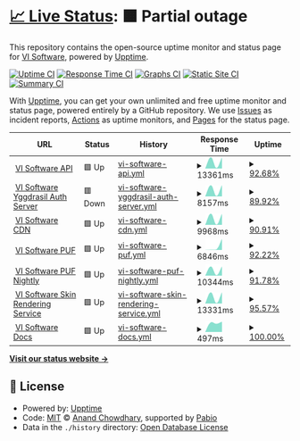 # [📈 Live Status](https://status.visoftware.tech): <!--live status--> **🟧 Partial outage**

This repository contains the open-source uptime monitor and status page for [VI Software](https://visoftware.tech), powered by [Upptime](https://github.com/upptime/upptime).

[![Uptime CI](https://github.com/VI-Software/launcher-status/workflows/Uptime%20CI/badge.svg)](https://github.com/VI-Software/launcher-status/actions?query=workflow%3A%22Uptime+CI%22)
[![Response Time CI](https://github.com/VI-Software/launcher-status/workflows/Response%20Time%20CI/badge.svg)](https://github.com/VI-Software/launcher-status/actions?query=workflow%3A%22Response+Time+CI%22)
[![Graphs CI](https://github.com/VI-Software/launcher-status/workflows/Graphs%20CI/badge.svg)](https://github.com/VI-Software/launcher-status/actions?query=workflow%3A%22Graphs+CI%22)
[![Static Site CI](https://github.com/VI-Software/launcher-status/workflows/Static%20Site%20CI/badge.svg)](https://github.com/VI-Software/launcher-status/actions?query=workflow%3A%22Static+Site+CI%22)
[![Summary CI](https://github.com/VI-Software/launcher-status/workflows/Summary%20CI/badge.svg)](https://github.com/VI-Software/launcher-status/actions?query=workflow%3A%22Summary+CI%22)

With [Upptime](https://upptime.js.org), you can get your own unlimited and free uptime monitor and status page, powered entirely by a GitHub repository. We use [Issues](https://github.com/VI-Software/launcher-status/issues) as incident reports, [Actions](https://github.com/VI-Software/launcher-status/actions) as uptime monitors, and [Pages](https://status.visoftware.tech) for the status page.

<!--start: status pages-->
<!-- This summary is generated by Upptime (https://github.com/upptime/upptime) -->
<!-- Do not edit this manually, your changes will be overwritten -->
<!-- prettier-ignore -->
| URL | Status | History | Response Time | Uptime |
| --- | ------ | ------- | ------------- | ------ |
| <img alt="" src="https://icons.duckduckgo.com/ip3/api.visoftware.tech.ico" height="13"> [VI Software API](https://api.visoftware.tech/services/servers) | 🟩 Up | [vi-software-api.yml](https://github.com/VI-Software/status/commits/HEAD/history/vi-software-api.yml) | <details><summary><img alt="Response time graph" src="./graphs/vi-software-api/response-time-week.png" height="20"> 13361ms</summary><br><a href="https://status.visoftware.tech/history/vi-software-api"><img alt="Response time 13361" src="https://img.shields.io/endpoint?url=https%3A%2F%2Fraw.githubusercontent.com%2FVI-Software%2Fstatus%2FHEAD%2Fapi%2Fvi-software-api%2Fresponse-time.json"></a><br><a href="https://status.visoftware.tech/history/vi-software-api"><img alt="24-hour response time 13361" src="https://img.shields.io/endpoint?url=https%3A%2F%2Fraw.githubusercontent.com%2FVI-Software%2Fstatus%2FHEAD%2Fapi%2Fvi-software-api%2Fresponse-time-day.json"></a><br><a href="https://status.visoftware.tech/history/vi-software-api"><img alt="7-day response time 13361" src="https://img.shields.io/endpoint?url=https%3A%2F%2Fraw.githubusercontent.com%2FVI-Software%2Fstatus%2FHEAD%2Fapi%2Fvi-software-api%2Fresponse-time-week.json"></a><br><a href="https://status.visoftware.tech/history/vi-software-api"><img alt="30-day response time 13361" src="https://img.shields.io/endpoint?url=https%3A%2F%2Fraw.githubusercontent.com%2FVI-Software%2Fstatus%2FHEAD%2Fapi%2Fvi-software-api%2Fresponse-time-month.json"></a><br><a href="https://status.visoftware.tech/history/vi-software-api"><img alt="1-year response time 13361" src="https://img.shields.io/endpoint?url=https%3A%2F%2Fraw.githubusercontent.com%2FVI-Software%2Fstatus%2FHEAD%2Fapi%2Fvi-software-api%2Fresponse-time-year.json"></a></details> | <details><summary><a href="https://status.visoftware.tech/history/vi-software-api">92.68%</a></summary><a href="https://status.visoftware.tech/history/vi-software-api"><img alt="All-time uptime 92.68%" src="https://img.shields.io/endpoint?url=https%3A%2F%2Fraw.githubusercontent.com%2FVI-Software%2Fstatus%2FHEAD%2Fapi%2Fvi-software-api%2Fuptime.json"></a><br><a href="https://status.visoftware.tech/history/vi-software-api"><img alt="24-hour uptime 92.68%" src="https://img.shields.io/endpoint?url=https%3A%2F%2Fraw.githubusercontent.com%2FVI-Software%2Fstatus%2FHEAD%2Fapi%2Fvi-software-api%2Fuptime-day.json"></a><br><a href="https://status.visoftware.tech/history/vi-software-api"><img alt="7-day uptime 92.68%" src="https://img.shields.io/endpoint?url=https%3A%2F%2Fraw.githubusercontent.com%2FVI-Software%2Fstatus%2FHEAD%2Fapi%2Fvi-software-api%2Fuptime-week.json"></a><br><a href="https://status.visoftware.tech/history/vi-software-api"><img alt="30-day uptime 92.68%" src="https://img.shields.io/endpoint?url=https%3A%2F%2Fraw.githubusercontent.com%2FVI-Software%2Fstatus%2FHEAD%2Fapi%2Fvi-software-api%2Fuptime-month.json"></a><br><a href="https://status.visoftware.tech/history/vi-software-api"><img alt="1-year uptime 92.68%" src="https://img.shields.io/endpoint?url=https%3A%2F%2Fraw.githubusercontent.com%2FVI-Software%2Fstatus%2FHEAD%2Fapi%2Fvi-software-api%2Fuptime-year.json"></a></details>
| <img alt="" src="https://icons.duckduckgo.com/ip3/authserver.visoftware.tech.ico" height="13"> [VI Software Yggdrasil Auth Server](https://authserver.visoftware.tech) | 🟥 Down | [vi-software-yggdrasil-auth-server.yml](https://github.com/VI-Software/status/commits/HEAD/history/vi-software-yggdrasil-auth-server.yml) | <details><summary><img alt="Response time graph" src="./graphs/vi-software-yggdrasil-auth-server/response-time-week.png" height="20"> 8157ms</summary><br><a href="https://status.visoftware.tech/history/vi-software-yggdrasil-auth-server"><img alt="Response time 8157" src="https://img.shields.io/endpoint?url=https%3A%2F%2Fraw.githubusercontent.com%2FVI-Software%2Fstatus%2FHEAD%2Fapi%2Fvi-software-yggdrasil-auth-server%2Fresponse-time.json"></a><br><a href="https://status.visoftware.tech/history/vi-software-yggdrasil-auth-server"><img alt="24-hour response time 8157" src="https://img.shields.io/endpoint?url=https%3A%2F%2Fraw.githubusercontent.com%2FVI-Software%2Fstatus%2FHEAD%2Fapi%2Fvi-software-yggdrasil-auth-server%2Fresponse-time-day.json"></a><br><a href="https://status.visoftware.tech/history/vi-software-yggdrasil-auth-server"><img alt="7-day response time 8157" src="https://img.shields.io/endpoint?url=https%3A%2F%2Fraw.githubusercontent.com%2FVI-Software%2Fstatus%2FHEAD%2Fapi%2Fvi-software-yggdrasil-auth-server%2Fresponse-time-week.json"></a><br><a href="https://status.visoftware.tech/history/vi-software-yggdrasil-auth-server"><img alt="30-day response time 8157" src="https://img.shields.io/endpoint?url=https%3A%2F%2Fraw.githubusercontent.com%2FVI-Software%2Fstatus%2FHEAD%2Fapi%2Fvi-software-yggdrasil-auth-server%2Fresponse-time-month.json"></a><br><a href="https://status.visoftware.tech/history/vi-software-yggdrasil-auth-server"><img alt="1-year response time 8157" src="https://img.shields.io/endpoint?url=https%3A%2F%2Fraw.githubusercontent.com%2FVI-Software%2Fstatus%2FHEAD%2Fapi%2Fvi-software-yggdrasil-auth-server%2Fresponse-time-year.json"></a></details> | <details><summary><a href="https://status.visoftware.tech/history/vi-software-yggdrasil-auth-server">89.92%</a></summary><a href="https://status.visoftware.tech/history/vi-software-yggdrasil-auth-server"><img alt="All-time uptime 89.92%" src="https://img.shields.io/endpoint?url=https%3A%2F%2Fraw.githubusercontent.com%2FVI-Software%2Fstatus%2FHEAD%2Fapi%2Fvi-software-yggdrasil-auth-server%2Fuptime.json"></a><br><a href="https://status.visoftware.tech/history/vi-software-yggdrasil-auth-server"><img alt="24-hour uptime 89.92%" src="https://img.shields.io/endpoint?url=https%3A%2F%2Fraw.githubusercontent.com%2FVI-Software%2Fstatus%2FHEAD%2Fapi%2Fvi-software-yggdrasil-auth-server%2Fuptime-day.json"></a><br><a href="https://status.visoftware.tech/history/vi-software-yggdrasil-auth-server"><img alt="7-day uptime 89.92%" src="https://img.shields.io/endpoint?url=https%3A%2F%2Fraw.githubusercontent.com%2FVI-Software%2Fstatus%2FHEAD%2Fapi%2Fvi-software-yggdrasil-auth-server%2Fuptime-week.json"></a><br><a href="https://status.visoftware.tech/history/vi-software-yggdrasil-auth-server"><img alt="30-day uptime 89.92%" src="https://img.shields.io/endpoint?url=https%3A%2F%2Fraw.githubusercontent.com%2FVI-Software%2Fstatus%2FHEAD%2Fapi%2Fvi-software-yggdrasil-auth-server%2Fuptime-month.json"></a><br><a href="https://status.visoftware.tech/history/vi-software-yggdrasil-auth-server"><img alt="1-year uptime 89.92%" src="https://img.shields.io/endpoint?url=https%3A%2F%2Fraw.githubusercontent.com%2FVI-Software%2Fstatus%2FHEAD%2Fapi%2Fvi-software-yggdrasil-auth-server%2Fuptime-year.json"></a></details>
| <img alt="" src="https://icons.duckduckgo.com/ip3/cdn.visoftware.tech.ico" height="13"> [VI Software CDN](https://cdn.visoftware.tech) | 🟩 Up | [vi-software-cdn.yml](https://github.com/VI-Software/status/commits/HEAD/history/vi-software-cdn.yml) | <details><summary><img alt="Response time graph" src="./graphs/vi-software-cdn/response-time-week.png" height="20"> 9968ms</summary><br><a href="https://status.visoftware.tech/history/vi-software-cdn"><img alt="Response time 9968" src="https://img.shields.io/endpoint?url=https%3A%2F%2Fraw.githubusercontent.com%2FVI-Software%2Fstatus%2FHEAD%2Fapi%2Fvi-software-cdn%2Fresponse-time.json"></a><br><a href="https://status.visoftware.tech/history/vi-software-cdn"><img alt="24-hour response time 9968" src="https://img.shields.io/endpoint?url=https%3A%2F%2Fraw.githubusercontent.com%2FVI-Software%2Fstatus%2FHEAD%2Fapi%2Fvi-software-cdn%2Fresponse-time-day.json"></a><br><a href="https://status.visoftware.tech/history/vi-software-cdn"><img alt="7-day response time 9968" src="https://img.shields.io/endpoint?url=https%3A%2F%2Fraw.githubusercontent.com%2FVI-Software%2Fstatus%2FHEAD%2Fapi%2Fvi-software-cdn%2Fresponse-time-week.json"></a><br><a href="https://status.visoftware.tech/history/vi-software-cdn"><img alt="30-day response time 9968" src="https://img.shields.io/endpoint?url=https%3A%2F%2Fraw.githubusercontent.com%2FVI-Software%2Fstatus%2FHEAD%2Fapi%2Fvi-software-cdn%2Fresponse-time-month.json"></a><br><a href="https://status.visoftware.tech/history/vi-software-cdn"><img alt="1-year response time 9968" src="https://img.shields.io/endpoint?url=https%3A%2F%2Fraw.githubusercontent.com%2FVI-Software%2Fstatus%2FHEAD%2Fapi%2Fvi-software-cdn%2Fresponse-time-year.json"></a></details> | <details><summary><a href="https://status.visoftware.tech/history/vi-software-cdn">90.91%</a></summary><a href="https://status.visoftware.tech/history/vi-software-cdn"><img alt="All-time uptime 90.91%" src="https://img.shields.io/endpoint?url=https%3A%2F%2Fraw.githubusercontent.com%2FVI-Software%2Fstatus%2FHEAD%2Fapi%2Fvi-software-cdn%2Fuptime.json"></a><br><a href="https://status.visoftware.tech/history/vi-software-cdn"><img alt="24-hour uptime 90.91%" src="https://img.shields.io/endpoint?url=https%3A%2F%2Fraw.githubusercontent.com%2FVI-Software%2Fstatus%2FHEAD%2Fapi%2Fvi-software-cdn%2Fuptime-day.json"></a><br><a href="https://status.visoftware.tech/history/vi-software-cdn"><img alt="7-day uptime 90.91%" src="https://img.shields.io/endpoint?url=https%3A%2F%2Fraw.githubusercontent.com%2FVI-Software%2Fstatus%2FHEAD%2Fapi%2Fvi-software-cdn%2Fuptime-week.json"></a><br><a href="https://status.visoftware.tech/history/vi-software-cdn"><img alt="30-day uptime 90.91%" src="https://img.shields.io/endpoint?url=https%3A%2F%2Fraw.githubusercontent.com%2FVI-Software%2Fstatus%2FHEAD%2Fapi%2Fvi-software-cdn%2Fuptime-month.json"></a><br><a href="https://status.visoftware.tech/history/vi-software-cdn"><img alt="1-year uptime 90.91%" src="https://img.shields.io/endpoint?url=https%3A%2F%2Fraw.githubusercontent.com%2FVI-Software%2Fstatus%2FHEAD%2Fapi%2Fvi-software-cdn%2Fuptime-year.json"></a></details>
| <img alt="" src="https://icons.duckduckgo.com/ip3/puf.visoftware.tech.ico" height="13"> [VI Software PUF](https://puf.visoftware.tech) | 🟩 Up | [vi-software-puf.yml](https://github.com/VI-Software/status/commits/HEAD/history/vi-software-puf.yml) | <details><summary><img alt="Response time graph" src="./graphs/vi-software-puf/response-time-week.png" height="20"> 6846ms</summary><br><a href="https://status.visoftware.tech/history/vi-software-puf"><img alt="Response time 6846" src="https://img.shields.io/endpoint?url=https%3A%2F%2Fraw.githubusercontent.com%2FVI-Software%2Fstatus%2FHEAD%2Fapi%2Fvi-software-puf%2Fresponse-time.json"></a><br><a href="https://status.visoftware.tech/history/vi-software-puf"><img alt="24-hour response time 6846" src="https://img.shields.io/endpoint?url=https%3A%2F%2Fraw.githubusercontent.com%2FVI-Software%2Fstatus%2FHEAD%2Fapi%2Fvi-software-puf%2Fresponse-time-day.json"></a><br><a href="https://status.visoftware.tech/history/vi-software-puf"><img alt="7-day response time 6846" src="https://img.shields.io/endpoint?url=https%3A%2F%2Fraw.githubusercontent.com%2FVI-Software%2Fstatus%2FHEAD%2Fapi%2Fvi-software-puf%2Fresponse-time-week.json"></a><br><a href="https://status.visoftware.tech/history/vi-software-puf"><img alt="30-day response time 6846" src="https://img.shields.io/endpoint?url=https%3A%2F%2Fraw.githubusercontent.com%2FVI-Software%2Fstatus%2FHEAD%2Fapi%2Fvi-software-puf%2Fresponse-time-month.json"></a><br><a href="https://status.visoftware.tech/history/vi-software-puf"><img alt="1-year response time 6846" src="https://img.shields.io/endpoint?url=https%3A%2F%2Fraw.githubusercontent.com%2FVI-Software%2Fstatus%2FHEAD%2Fapi%2Fvi-software-puf%2Fresponse-time-year.json"></a></details> | <details><summary><a href="https://status.visoftware.tech/history/vi-software-puf">92.22%</a></summary><a href="https://status.visoftware.tech/history/vi-software-puf"><img alt="All-time uptime 92.22%" src="https://img.shields.io/endpoint?url=https%3A%2F%2Fraw.githubusercontent.com%2FVI-Software%2Fstatus%2FHEAD%2Fapi%2Fvi-software-puf%2Fuptime.json"></a><br><a href="https://status.visoftware.tech/history/vi-software-puf"><img alt="24-hour uptime 92.22%" src="https://img.shields.io/endpoint?url=https%3A%2F%2Fraw.githubusercontent.com%2FVI-Software%2Fstatus%2FHEAD%2Fapi%2Fvi-software-puf%2Fuptime-day.json"></a><br><a href="https://status.visoftware.tech/history/vi-software-puf"><img alt="7-day uptime 92.22%" src="https://img.shields.io/endpoint?url=https%3A%2F%2Fraw.githubusercontent.com%2FVI-Software%2Fstatus%2FHEAD%2Fapi%2Fvi-software-puf%2Fuptime-week.json"></a><br><a href="https://status.visoftware.tech/history/vi-software-puf"><img alt="30-day uptime 92.22%" src="https://img.shields.io/endpoint?url=https%3A%2F%2Fraw.githubusercontent.com%2FVI-Software%2Fstatus%2FHEAD%2Fapi%2Fvi-software-puf%2Fuptime-month.json"></a><br><a href="https://status.visoftware.tech/history/vi-software-puf"><img alt="1-year uptime 92.22%" src="https://img.shields.io/endpoint?url=https%3A%2F%2Fraw.githubusercontent.com%2FVI-Software%2Fstatus%2FHEAD%2Fapi%2Fvi-software-puf%2Fuptime-year.json"></a></details>
| <img alt="" src="https://icons.duckduckgo.com/ip3/nightly-puf.visoftware.tech.ico" height="13"> [VI Software PUF Nightly](https://nightly-puf.visoftware.tech) | 🟩 Up | [vi-software-puf-nightly.yml](https://github.com/VI-Software/status/commits/HEAD/history/vi-software-puf-nightly.yml) | <details><summary><img alt="Response time graph" src="./graphs/vi-software-puf-nightly/response-time-week.png" height="20"> 10344ms</summary><br><a href="https://status.visoftware.tech/history/vi-software-puf-nightly"><img alt="Response time 10344" src="https://img.shields.io/endpoint?url=https%3A%2F%2Fraw.githubusercontent.com%2FVI-Software%2Fstatus%2FHEAD%2Fapi%2Fvi-software-puf-nightly%2Fresponse-time.json"></a><br><a href="https://status.visoftware.tech/history/vi-software-puf-nightly"><img alt="24-hour response time 10344" src="https://img.shields.io/endpoint?url=https%3A%2F%2Fraw.githubusercontent.com%2FVI-Software%2Fstatus%2FHEAD%2Fapi%2Fvi-software-puf-nightly%2Fresponse-time-day.json"></a><br><a href="https://status.visoftware.tech/history/vi-software-puf-nightly"><img alt="7-day response time 10344" src="https://img.shields.io/endpoint?url=https%3A%2F%2Fraw.githubusercontent.com%2FVI-Software%2Fstatus%2FHEAD%2Fapi%2Fvi-software-puf-nightly%2Fresponse-time-week.json"></a><br><a href="https://status.visoftware.tech/history/vi-software-puf-nightly"><img alt="30-day response time 10344" src="https://img.shields.io/endpoint?url=https%3A%2F%2Fraw.githubusercontent.com%2FVI-Software%2Fstatus%2FHEAD%2Fapi%2Fvi-software-puf-nightly%2Fresponse-time-month.json"></a><br><a href="https://status.visoftware.tech/history/vi-software-puf-nightly"><img alt="1-year response time 10344" src="https://img.shields.io/endpoint?url=https%3A%2F%2Fraw.githubusercontent.com%2FVI-Software%2Fstatus%2FHEAD%2Fapi%2Fvi-software-puf-nightly%2Fresponse-time-year.json"></a></details> | <details><summary><a href="https://status.visoftware.tech/history/vi-software-puf-nightly">91.78%</a></summary><a href="https://status.visoftware.tech/history/vi-software-puf-nightly"><img alt="All-time uptime 91.78%" src="https://img.shields.io/endpoint?url=https%3A%2F%2Fraw.githubusercontent.com%2FVI-Software%2Fstatus%2FHEAD%2Fapi%2Fvi-software-puf-nightly%2Fuptime.json"></a><br><a href="https://status.visoftware.tech/history/vi-software-puf-nightly"><img alt="24-hour uptime 91.78%" src="https://img.shields.io/endpoint?url=https%3A%2F%2Fraw.githubusercontent.com%2FVI-Software%2Fstatus%2FHEAD%2Fapi%2Fvi-software-puf-nightly%2Fuptime-day.json"></a><br><a href="https://status.visoftware.tech/history/vi-software-puf-nightly"><img alt="7-day uptime 91.78%" src="https://img.shields.io/endpoint?url=https%3A%2F%2Fraw.githubusercontent.com%2FVI-Software%2Fstatus%2FHEAD%2Fapi%2Fvi-software-puf-nightly%2Fuptime-week.json"></a><br><a href="https://status.visoftware.tech/history/vi-software-puf-nightly"><img alt="30-day uptime 91.78%" src="https://img.shields.io/endpoint?url=https%3A%2F%2Fraw.githubusercontent.com%2FVI-Software%2Fstatus%2FHEAD%2Fapi%2Fvi-software-puf-nightly%2Fuptime-month.json"></a><br><a href="https://status.visoftware.tech/history/vi-software-puf-nightly"><img alt="1-year uptime 91.78%" src="https://img.shields.io/endpoint?url=https%3A%2F%2Fraw.githubusercontent.com%2FVI-Software%2Fstatus%2FHEAD%2Fapi%2Fvi-software-puf-nightly%2Fuptime-year.json"></a></details>
| <img alt="" src="https://icons.duckduckgo.com/ip3/skins.visoftware.tech.ico" height="13"> [VI Software Skin Rendering Service](https://skins.visoftware.tech) | 🟩 Up | [vi-software-skin-rendering-service.yml](https://github.com/VI-Software/status/commits/HEAD/history/vi-software-skin-rendering-service.yml) | <details><summary><img alt="Response time graph" src="./graphs/vi-software-skin-rendering-service/response-time-week.png" height="20"> 13331ms</summary><br><a href="https://status.visoftware.tech/history/vi-software-skin-rendering-service"><img alt="Response time 13331" src="https://img.shields.io/endpoint?url=https%3A%2F%2Fraw.githubusercontent.com%2FVI-Software%2Fstatus%2FHEAD%2Fapi%2Fvi-software-skin-rendering-service%2Fresponse-time.json"></a><br><a href="https://status.visoftware.tech/history/vi-software-skin-rendering-service"><img alt="24-hour response time 13331" src="https://img.shields.io/endpoint?url=https%3A%2F%2Fraw.githubusercontent.com%2FVI-Software%2Fstatus%2FHEAD%2Fapi%2Fvi-software-skin-rendering-service%2Fresponse-time-day.json"></a><br><a href="https://status.visoftware.tech/history/vi-software-skin-rendering-service"><img alt="7-day response time 13331" src="https://img.shields.io/endpoint?url=https%3A%2F%2Fraw.githubusercontent.com%2FVI-Software%2Fstatus%2FHEAD%2Fapi%2Fvi-software-skin-rendering-service%2Fresponse-time-week.json"></a><br><a href="https://status.visoftware.tech/history/vi-software-skin-rendering-service"><img alt="30-day response time 13331" src="https://img.shields.io/endpoint?url=https%3A%2F%2Fraw.githubusercontent.com%2FVI-Software%2Fstatus%2FHEAD%2Fapi%2Fvi-software-skin-rendering-service%2Fresponse-time-month.json"></a><br><a href="https://status.visoftware.tech/history/vi-software-skin-rendering-service"><img alt="1-year response time 13331" src="https://img.shields.io/endpoint?url=https%3A%2F%2Fraw.githubusercontent.com%2FVI-Software%2Fstatus%2FHEAD%2Fapi%2Fvi-software-skin-rendering-service%2Fresponse-time-year.json"></a></details> | <details><summary><a href="https://status.visoftware.tech/history/vi-software-skin-rendering-service">95.57%</a></summary><a href="https://status.visoftware.tech/history/vi-software-skin-rendering-service"><img alt="All-time uptime 95.57%" src="https://img.shields.io/endpoint?url=https%3A%2F%2Fraw.githubusercontent.com%2FVI-Software%2Fstatus%2FHEAD%2Fapi%2Fvi-software-skin-rendering-service%2Fuptime.json"></a><br><a href="https://status.visoftware.tech/history/vi-software-skin-rendering-service"><img alt="24-hour uptime 95.57%" src="https://img.shields.io/endpoint?url=https%3A%2F%2Fraw.githubusercontent.com%2FVI-Software%2Fstatus%2FHEAD%2Fapi%2Fvi-software-skin-rendering-service%2Fuptime-day.json"></a><br><a href="https://status.visoftware.tech/history/vi-software-skin-rendering-service"><img alt="7-day uptime 95.57%" src="https://img.shields.io/endpoint?url=https%3A%2F%2Fraw.githubusercontent.com%2FVI-Software%2Fstatus%2FHEAD%2Fapi%2Fvi-software-skin-rendering-service%2Fuptime-week.json"></a><br><a href="https://status.visoftware.tech/history/vi-software-skin-rendering-service"><img alt="30-day uptime 95.57%" src="https://img.shields.io/endpoint?url=https%3A%2F%2Fraw.githubusercontent.com%2FVI-Software%2Fstatus%2FHEAD%2Fapi%2Fvi-software-skin-rendering-service%2Fuptime-month.json"></a><br><a href="https://status.visoftware.tech/history/vi-software-skin-rendering-service"><img alt="1-year uptime 95.57%" src="https://img.shields.io/endpoint?url=https%3A%2F%2Fraw.githubusercontent.com%2FVI-Software%2Fstatus%2FHEAD%2Fapi%2Fvi-software-skin-rendering-service%2Fuptime-year.json"></a></details>
| <img alt="" src="https://icons.duckduckgo.com/ip3/docs.visoftware.tech.ico" height="13"> [VI Software Docs](https://docs.visoftware.tech) | 🟩 Up | [vi-software-docs.yml](https://github.com/VI-Software/status/commits/HEAD/history/vi-software-docs.yml) | <details><summary><img alt="Response time graph" src="./graphs/vi-software-docs/response-time-week.png" height="20"> 497ms</summary><br><a href="https://status.visoftware.tech/history/vi-software-docs"><img alt="Response time 497" src="https://img.shields.io/endpoint?url=https%3A%2F%2Fraw.githubusercontent.com%2FVI-Software%2Fstatus%2FHEAD%2Fapi%2Fvi-software-docs%2Fresponse-time.json"></a><br><a href="https://status.visoftware.tech/history/vi-software-docs"><img alt="24-hour response time 497" src="https://img.shields.io/endpoint?url=https%3A%2F%2Fraw.githubusercontent.com%2FVI-Software%2Fstatus%2FHEAD%2Fapi%2Fvi-software-docs%2Fresponse-time-day.json"></a><br><a href="https://status.visoftware.tech/history/vi-software-docs"><img alt="7-day response time 497" src="https://img.shields.io/endpoint?url=https%3A%2F%2Fraw.githubusercontent.com%2FVI-Software%2Fstatus%2FHEAD%2Fapi%2Fvi-software-docs%2Fresponse-time-week.json"></a><br><a href="https://status.visoftware.tech/history/vi-software-docs"><img alt="30-day response time 497" src="https://img.shields.io/endpoint?url=https%3A%2F%2Fraw.githubusercontent.com%2FVI-Software%2Fstatus%2FHEAD%2Fapi%2Fvi-software-docs%2Fresponse-time-month.json"></a><br><a href="https://status.visoftware.tech/history/vi-software-docs"><img alt="1-year response time 497" src="https://img.shields.io/endpoint?url=https%3A%2F%2Fraw.githubusercontent.com%2FVI-Software%2Fstatus%2FHEAD%2Fapi%2Fvi-software-docs%2Fresponse-time-year.json"></a></details> | <details><summary><a href="https://status.visoftware.tech/history/vi-software-docs">100.00%</a></summary><a href="https://status.visoftware.tech/history/vi-software-docs"><img alt="All-time uptime 100.00%" src="https://img.shields.io/endpoint?url=https%3A%2F%2Fraw.githubusercontent.com%2FVI-Software%2Fstatus%2FHEAD%2Fapi%2Fvi-software-docs%2Fuptime.json"></a><br><a href="https://status.visoftware.tech/history/vi-software-docs"><img alt="24-hour uptime 100.00%" src="https://img.shields.io/endpoint?url=https%3A%2F%2Fraw.githubusercontent.com%2FVI-Software%2Fstatus%2FHEAD%2Fapi%2Fvi-software-docs%2Fuptime-day.json"></a><br><a href="https://status.visoftware.tech/history/vi-software-docs"><img alt="7-day uptime 100.00%" src="https://img.shields.io/endpoint?url=https%3A%2F%2Fraw.githubusercontent.com%2FVI-Software%2Fstatus%2FHEAD%2Fapi%2Fvi-software-docs%2Fuptime-week.json"></a><br><a href="https://status.visoftware.tech/history/vi-software-docs"><img alt="30-day uptime 100.00%" src="https://img.shields.io/endpoint?url=https%3A%2F%2Fraw.githubusercontent.com%2FVI-Software%2Fstatus%2FHEAD%2Fapi%2Fvi-software-docs%2Fuptime-month.json"></a><br><a href="https://status.visoftware.tech/history/vi-software-docs"><img alt="1-year uptime 100.00%" src="https://img.shields.io/endpoint?url=https%3A%2F%2Fraw.githubusercontent.com%2FVI-Software%2Fstatus%2FHEAD%2Fapi%2Fvi-software-docs%2Fuptime-year.json"></a></details>

<!--end: status pages-->

[**Visit our status website →**](https://status.visoftware.tech)

## 📄 License

- Powered by: [Upptime](https://github.com/upptime/upptime)
- Code: [MIT](./LICENSE) © [Anand Chowdhary](https://anandchowdhary.com), supported by [Pabio](https://pabio.com)
- Data in the `./history` directory: [Open Database License](https://opendatacommons.org/licenses/odbl/1-0/)

